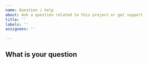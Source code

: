 ```yaml
---
name: Question / help
about: Ask a question related to this project or get support
title: ''
labels: ''
assignees: ''

---
```


<!--
Thanks for coming here to ask a question. :)

Before asking your question, please make sure you have:

1. Visited the pulp's google group (https://groups.google.com/forum/#!forum/pulp-or-discuss). There, you can look for past questions and ask new ones. That's the official way of asking for help.
2. Searched for an existing similar question in the project Issues.

In case you tried and failed to get help in the google group and did not find any relevant previous issue, please write your question here and put a link to your original question on the google group.
-->

What is your question
-----------------------